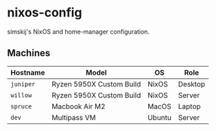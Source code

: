 # nixos-config
simskij's NixOS and home-manager configuration.

## Machines

| Hostname  | Model                    | OS     | Role    |
| --------- | ------------------------ | ------ | ------- |
| `juniper` | Ryzen 5950X Custom Build | NixOS  | Desktop |
| `willow`  | Ryzen 5950X Custom Build | NixOS  | Server  |
| `spruce`  | Macbook Air M2           | MacOS  | Laptop  |
| `dev`     | Multipass VM             | Ubuntu | Server  |
